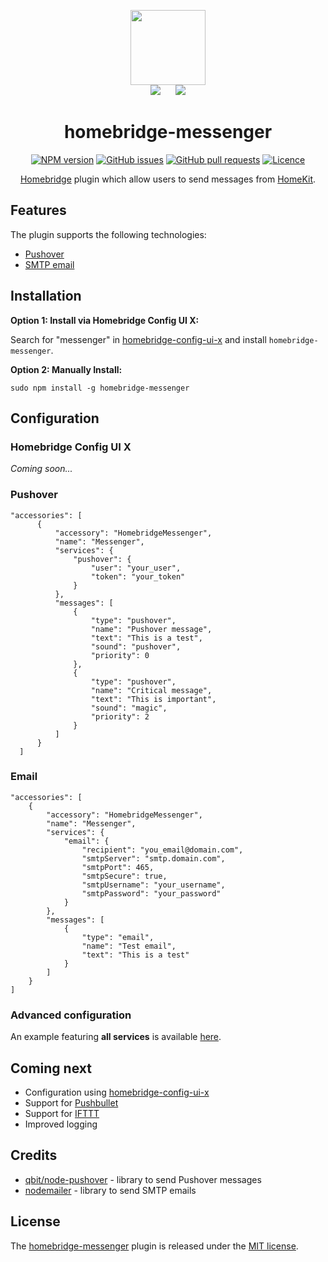 <p align="center">
    <img src="https://user-images.githubusercontent.com/1062160/79011991-45a1c680-7b33-11ea-9e34-ec5e9005f623.png" height="120"><br>
    <img src="https://user-images.githubusercontent.com/1062160/79012099-7da90980-7b33-11ea-99a3-c69c322e875e.png" hspace="10px">
    <img src="https://user-images.githubusercontent.com/1062160/79012203-c06ae180-7b33-11ea-81c3-ab43290011db.png" hspace="10px">    
</p>

<span align="center">

# homebridge-messenger
[![NPM version](https://img.shields.io/npm/v/homebridge-messenger?color=blue)](https://npmjs.com/package/homebridge-messenger)
[![GitHub issues](https://img.shields.io/github/issues/potrudeau/homebridge-messenger)](https://github.com/potrudeau/homebridge-messenger/issues)
[![GitHub pull requests](https://img.shields.io/github/issues-pr/potrudeau/homebridge-messenger)](https://github.com/potrudeau/homebridge-messenger/pulls)
[![Licence](https://img.shields.io/npm/l/homebridge-messenger?color=red)](LICENSE)

[Homebridge](http://homebridge.io) plugin which allow users to send messages from [HomeKit](https://developer.apple.com/homekit/).

</span>




## Features
The plugin supports the following technologies:
* [Pushover](https://pushover.net/)
* [SMTP email](https://en.wikipedia.org/wiki/Simple_Mail_Transfer_Protocol)

## Installation

**Option 1: Install via Homebridge Config UI X:**

Search for "messenger" in [homebridge-config-ui-x](https://github.com/oznu/homebridge-config-ui-x) and install `homebridge-messenger`.

**Option 2: Manually Install:**

```
sudo npm install -g homebridge-messenger
```

## Configuration

### Homebridge Config UI X
*Coming soon...*
### Pushover
```
"accessories": [
      {
          "accessory": "HomebridgeMessenger",
          "name": "Messenger",
          "services": {
              "pushover": {
                  "user": "your_user",
                  "token": "your_token"
              }
          },
          "messages": [
              {
                  "type": "pushover",
                  "name": "Pushover message",
                  "text": "This is a test",
                  "sound": "pushover",
                  "priority": 0
              },
              {
                  "type": "pushover",
                  "name": "Critical message",
                  "text": "This is important",
                  "sound": "magic",
                  "priority": 2
              }         
          ]
      }
  ]
```
### Email
```
"accessories": [
    {
        "accessory": "HomebridgeMessenger",
        "name": "Messenger",
        "services": {
            "email": {
                "recipient": "you_email@domain.com",
                "smtpServer": "smtp.domain.com",
                "smtpPort": 465,
                "smtpSecure": true,
                "smtpUsername": "your_username",
                "smtpPassword": "your_password"
            }
        },
        "messages": [
            {
                "type": "email",
                "name": "Test email",
                "text": "This is a test"
            }        
        ]
    }
]
```
### Advanced configuration
An example featuring **all services** is available [here](configuration-examples/advanced.example.json).

## Coming next
* Configuration using [homebridge-config-ui-x](https://github.com/oznu/homebridge-config-ui-x)
* Support for [Pushbullet](https://www.pushbullet.com)
* Support for [IFTTT](https://ifttt.com)
* Improved logging

## Credits
* [qbit/node-pushover](https://github.com/qbit/node-pushover) - library to send Pushover messages
* [nodemailer](https://github.com/nodemailer/nodemailer) - library to send SMTP emails

## License
The [homebridge-messenger](https://github.com/potrudeau/homebridge-messenger) plugin is released under the [MIT license](LICENSE).

